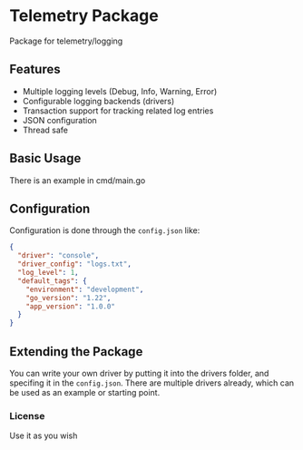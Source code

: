 # Telemetry Package

Package for telemetry/logging

## Features

- Multiple logging levels (Debug, Info, Warning, Error)
- Configurable logging backends (drivers)
- Transaction support for tracking related log entries
- JSON configuration
- Thread safe

## Basic Usage

There is an example in cmd/main.go

## Configuration

Configuration is done through the `config.json` like:

```json
{
  "driver": "console",
  "driver_config": "logs.txt",
  "log_level": 1,
  "default_tags": {
    "environment": "development",
    "go_version": "1.22",
    "app_version": "1.0.0"
  }
}
```

## Extending the Package

You can write your own driver by putting it into the drivers folder, and specifing it in the `config.json`. There are multiple drivers already, which can be used as an example or starting point.

### License

Use it as you wish